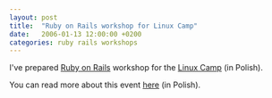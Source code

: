 ```yaml
---
layout: post
title:  "Ruby on Rails workshop for Linux Camp"
date:   2006-01-13 12:00:00 +0200
categories: ruby rails workshops
---
```

I've prepared [Ruby on Rails](https://rubyonrails.org/) workshop
for the [Linux Camp](http://zimowisko.linux.gda.pl/) (in Polish).

You can read more about this event [here](http://linux.gda.pl/spotkania/sp_13.html) (in Polish).
